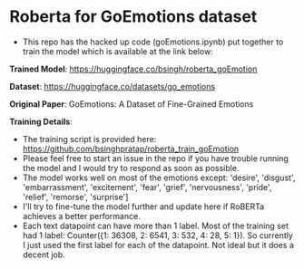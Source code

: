 # Roberta for GoEmotions dataset
- This repo has the hacked up code (goEmotions.ipynb) put together to train the model which is available at the link below:

<b>Trained Model</b>: https://huggingface.co/bsingh/roberta_goEmotion

<b>Dataset</b>: https://huggingface.co/datasets/go_emotions

<b>Original Paper</b>: GoEmotions: A Dataset of Fine-Grained Emotions

<b>Training Details</b>:
- The training script is provided here: https://github.com/bsinghpratap/roberta_train_goEmotion
- Please feel free to start an issue in the repo if you have trouble running the model and I would try to respond as soon as possible.
- The model works well on most of the emotions except: 'desire', 'disgust', 'embarrassment', 'excitement', 'fear', 'grief', 'nervousness', 'pride', 'relief', 'remorse', 'surprise']
- I'll try to fine-tune the model further and update here if RoBERTa achieves a better performance.
- Each text datapoint can have more than 1 label. Most of the training set had 1 label: Counter({1: 36308, 2: 6541, 3: 532, 4: 28, 5: 1}). So currently I just used the first label for each of the datapoint. Not ideal but it does a decent job.
